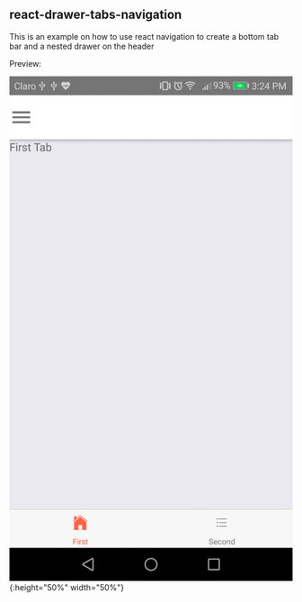 ## react-drawer-tabs-navigation
This is an example on how to use react navigation to create a bottom tab bar and a nested drawer on the header

Preview:

![Example](https://github.com/YanNerio/react-drawer-tabs-navigation/blob/master/screenshots/example.gif){:height="50%" width="50%"}

